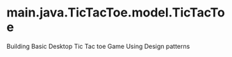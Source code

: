 # main.java.TicTacToe.model.TicTacToe
Building Basic Desktop Tic Tac toe Game Using Design patterns 
